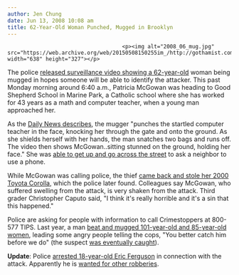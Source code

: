 ```yaml
---
author: Jen Chung
date: Jun 13, 2008 10:08 am
title: 62-Year-Old Woman Punched, Mugged in Brooklyn
---
```


	
										<p><img alt="2008_06_mug.jpg" src="https://web.archive.org/web/20150508150255im_/http://gothamist.com/attachments/jen/2008_06_mug.jpg" width="638" height="327"></p>

<p>The police <a href="https://web.archive.org/web/20150508150255/http://www.wnbc.com/news/16593451/detail.html">released surveillance video showing a 62-year-old</a> woman being mugged in hopes someone will be able to identify the attacker.  This past Monday morning around 6:40 a.m., Patricia McGowan was heading to Good Shepherd School in Marine Park, a Catholic school where she has worked for 43 years as a math and computer teacher, when a young man approached her.  </p>

<p>As the <a href="https://web.archive.org/web/20150508150255/http://www.nydailynews.com/news/ny_crime/2008/06/12/2008-06-12_crook_caught_on_tape_beating_up_62yearol.html">Daily News describes</a>, the mugger &quot;punches the startled computer teacher in the face, knocking her through the gate and onto the ground. As she shields herself with her hands, the man snatches two bags and runs off.  The video then shows McGowan..sitting stunned on the ground, holding her face.&quot;  She was <a href="https://web.archive.org/web/20150508150255/http://www.nypost.com/seven/06122008/news/regionalnews/shocking_video_shows_thug_attacking_woma_115226.htm">able to get up and go across the street</a> to ask a neighbor to use a phone.  </p>

<p>While McGowan was calling police, the thief <a href="https://web.archive.org/web/20150508150255/http://wcbstv.com/local/woman.punched.mugged.2.746903.html">came back and stole her 2000 Toyota Corolla</a>, which the police later found.  Colleagues say McGowan, who suffered swelling from the attack, is very shaken from the attack.  Third grader Christopher Caputo said, &quot;I think it&apos;s really horrible and it&apos;s a sin that this happened.&quot;</p>

<p>Police are asking for people with information to call Crimestoppers at 800-577 TIPS.  Last year, a man <a href="https://web.archive.org/web/20150508150255/http://gothamist.com/2007/03/12/most_hated_the.php">beat and mugged 101-year-old and 85-year-old women</a>, leading some angry people telling the cops, &quot;You better catch him before we do&quot; (the suspect <a href="https://web.archive.org/web/20150508150255/http://gothamist.com/2008/01/25/rose_morat_test.php">was eventually caught</a>).</p>

<p><b>Update</b>: Police <a href="https://web.archive.org/web/20150508150255/http://www.myfoxny.com/myfox/pages/Home/Detail?contentId=6764412&amp;version=2&amp;locale=EN-US&amp;layoutCode=TSTY&amp;pageId=1.1.1">arrested 18-year-old Eric Ferguson</a> in connection with the attack.  Apparently he is <a href="https://web.archive.org/web/20150508150255/http://www.amny.com/news/local/crime/am-attack0614,0,235722.story">wanted for other robberies</a>.</p>					
										
									
				